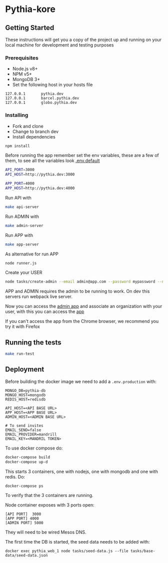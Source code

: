 # Pythia-kore

## Getting Started

These instructions will get you a copy of the project up and running on your local machine for development and testing purposes

### Prerequisites

* Node.js v8+
* NPM v5+
* MongoDB 3+
* Set the following host in your hosts file

```hosts
127.0.0.1       pythia.dev
127.0.0.1       barcel.pythia.dev
127.0.0.1       globo.pythia.dev
```

### Installing

* Fork and clone
* Change to branch dev
* Install dependencies

```bash
npm install
```

Before running the app remember set the env variables, these are a few of them, to see  all the variables look [.env.default](.env.default)

```bash
API_PORT=3000
API_HOST=http://pythia.dev:3000

APP_PORT=4000
APP_HOST=http://pythia.dev:4000
```

Run API with

```bash
make api-server
```

Run ADMIN with

```bash
make admin-server
```

Run APP with

```bash
make app-server
```

As alternative for run APP

```bash
node runner.js
```

Create your USER

```bash
node tasks/create-admin --email admin@app.com --password mypassword --name admin
```

APP and ADMIN requires the admin to be running to work. On dev this servers run webpack live server.

Now you can access the [admin app](http://barcel.pythia.dev:5000/) and associate an organization with your user, with this you can access the [app](http://barcel.pythia.dev:4000/)

If you can't access the app from the Chrome browser, we recommend you try it with Firefox

## Running the tests

```bash
make run-test
```

## Deployment

Before building the docker image we need to add a `.env.production` with:
```
MONGO_DB=pythia-db
MONGO_HOST=mongodb
REDIS_HOST=redisdb

API_HOST=<API BASE URL>
APP_HOST=<APP BASE URL>
ADMIN_HOST=<ADMIN BASE URL>

# To send invites
EMAIL_SEND=false
EMAIL_PROVIDER=mandrill
EMAIL_KEY=<MANDRIL TOKEN>
```

To use docker compose do:
```bash
docker-compose build
docker-compose up-d
```

This starts 3 containers, one with nodejs, one with mongodb and one with redis. Do:
```bash
docker-compose ps
```
To verify that the 3 containers are running.

Node container exposes with 3 ports open:
```
[API PORT]  3000
[APP PORT] 4000 
[ADMIN PORT] 5000 
```
They will need to be wired Mesos DNS. 

The first time the DB is started, the seed data needs to be added with:

```
docker exec pythia_web_1 node tasks/seed-data.js --file tasks/base-data/seed-data.json
```

